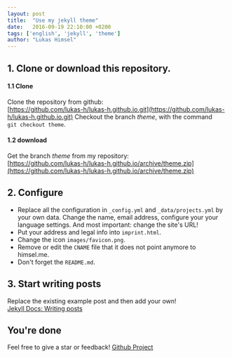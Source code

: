 ```yaml
---
layout: post
title:  "Use my jekyll theme"
date:   2016-09-19 22:10:00 +0200
tags: ['english', 'jekyll', 'theme']
author: "Lukas Himsel"
---
```


## 1. Clone or download this repository.

#### 1.1 Clone
Clone the repository from github:  
[https://github.com/lukas-h/lukas-h.github.io.git](https://github.com/lukas-h/lukas-h.github.io.git) 
Checkout the branch *theme*, with the command  
`git checkout theme`.

#### 1.2 download
Get the branch *theme* from my repository:  
[https://github.com/lukas-h/lukas-h.github.io/archive/theme.zip](https://github.com/lukas-h/lukas-h.github.io/archive/theme.zip)  

## 2. Configure
- Replace all the configuration in `_config.yml` and `_data/projects.yml` by your own data. Change the name, email address, configure your your language settings. And most important: change the site's URL!
- Put your address and legal info into `imprint.html`.  
- Change the icon `images/favicon.png`.  
- Remove or edit the `CNAME` file that it does not point anymore to himsel.me.  
- Don't forget the `README.md`.  

## 3. Start writing posts
Replace the existing example post and then add your own!  
[Jekyll Docs: Writing posts](http://jekyllrb.com/docs/posts/)

## You're done
Feel free to give a star or feedback! 
[Github Project](https://github.com/lukas-h/lukas-h.github.io)  